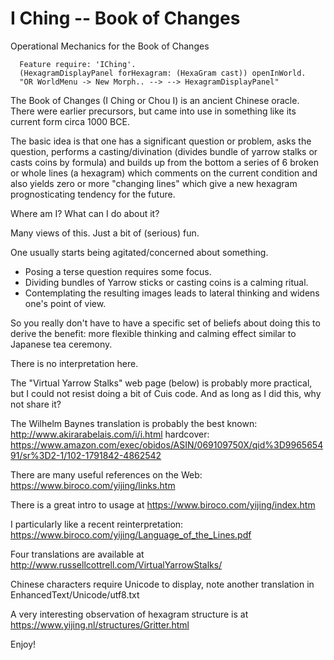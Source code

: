 # I Ching -- Book of Changes
Operational Mechanics for the Book of Changes

````smalltalk
  Feature require: 'IChing'.
  (HexagramDisplayPanel forHexagram: (HexaGram cast)) openInWorld.
  "OR WorldMenu -> New Morph.. --> --> HexagramDisplayPanel"
````

The Book of Changes (I Ching or Chou I) is an ancient Chinese oracle.
There were earlier precursors, but came into use in something like
its current form circa 1000 BCE.

The basic idea is that one has a significant question or problem, asks the question, performs a casting/divination (divides bundle of yarrow stalks or casts coins by formula) and builds up from the bottom a series of 6 broken or whole lines (a hexagram) which comments on the current condition and also yields zero or more "changing lines" which give a new hexagram prognosticating tendency for the future.

Where am I?  What can I do about it?

Many views of this.  Just a bit of (serious) fun.

One usually starts being agitated/concerned about something.
- Posing a terse question requires some focus.
- Dividing bundles of Yarrow sticks or casting coins is a calming ritual.
- Contemplating the resulting images leads to lateral thinking and widens one's point of view.

So you really don't have to have a specific set of beliefs about doing this to derive the benefit: more flexible thinking and calming effect similar to Japanese tea ceremony.

There is no interpretation here.


The "Virtual Yarrow Stalks" web page (below) is probably more practical,
but I could not resist doing a bit of Cuis code.
And as long as I did this, why not share it?

The Wilhelm Baynes translation is probably the best known:
  http://www.akirarabelais.com/i/i.html
hardcover:
https://www.amazon.com/exec/obidos/ASIN/069109750X/qid%3D996565491/sr%3D2-1/102-1791842-4862542

There are many useful references on the Web:
  https://www.biroco.com/yijing/links.htm

There is a great intro to usage at
  https://www.biroco.com/yijing/index.htm

I particularly like a recent reinterpretation:
  https://www.biroco.com/yijing/Language_of_the_Lines.pdf

Four translations are available at
  http://www.russellcottrell.com/VirtualYarrowStalks/

Chinese characters require Unicode to display, note another translation in
   EnhancedText/Unicode/utf8.txt

A very interesting observation of hexagram structure is at
  https://www.yijing.nl/structures/Gritter.html   

Enjoy!

